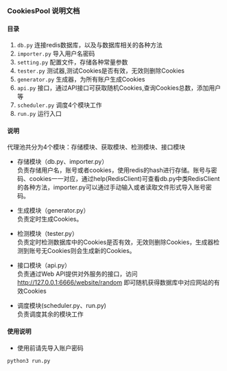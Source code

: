 ### CookiesPool 说明文档

#### 目录
1. `db.py` 连接redis数据库，以及与数据库相关的各种方法
2. `importer.py` 导入用户名密码
3. `setting.py` 配置文件，存储各种常量参数
4. `tester.py` 测试器,测试Cookies是否有效，无效则删除Cookies
5. `generator.py` 生成器，为所有账户生成Cookies
6. `api.py` 接口，通过API接口可获取随机Cookies,查询Cookies总数，添加用户等
7. `scheduler.py` 调度4个模块工作
8. `run.py` 运行入口

#### 说明
代理池共分为4个模块：存储模块、获取模块、检测模块、接口模块

- 存储模块（db.py、importer.py）  
    负责存储用户名，账号或者cookies，使用redis的hash进行存储。账号与密码、cookies一一对应，通过help(RedisClient)可查看db.py中类RedisClient的各种方法，importer.py可以通过手动输入或者读取文件形式导入账号密码。

- 生成模块（generator.py）  
    负责定时生成Cookies。

- 检测模块（tester.py）  
    负责定时检测数据库中的Cookies是否有效，无效则删除Cookies，生成器检测到账号无Cookies则会生成新的Cookies。

- 接口模块（api.py）   
    负责通过Web API提供对外服务的接口，访问 http://127.0.0.1:6666/website/random 即可随机获得数据库中对应网站的有效Cookies

- 调度模块(scheduler.py、run.py)   
    负责调度其余的模块工作

#### 使用说明

- 使用前请先导入账户密码
```
python3 run.py
```